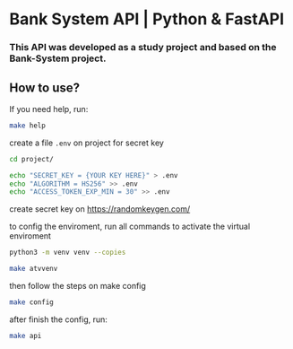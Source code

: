 # Bank System API | Python & FastAPI
### This API was developed as a study project and based on the Bank-System project.

## How to use?
If you need help, run:
```bash
make help
```

create a file `.env` on project for secret key
```bash
cd project/
```
```bash
echo "SECRET_KEY = {YOUR KEY HERE}" > .env
echo "ALGORITHM = HS256" >> .env
echo "ACCESS_TOKEN_EXP_MIN = 30" >> .env
```

create secret key on https://randomkeygen.com/

to config the enviroment, run all commands to activate the virtual enviroment
```bash
python3 -m venv venv --copies
```
```bash
make atvvenv
```
then follow the steps on make config
```bash
make config
```

after finish the config, run:
```bash
make api
```